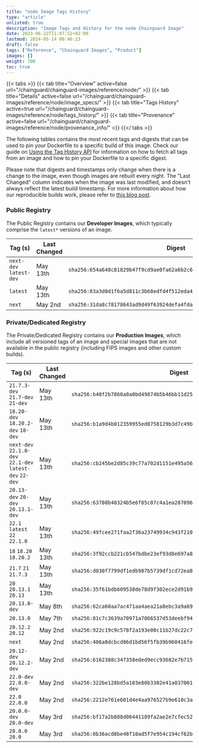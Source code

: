 ```yaml
---
title: "node Image Tags History"
type: "article"
unlisted: true
description: "Image Tags and History for the node Chainguard Image"
date: 2023-06-22T11:07:52+02:00
lastmod: 2024-05-14 00:46:23
draft: false
tags: ["Reference", "Chainguard Images", "Product"]
images: []
weight: 700
toc: true
---
```


{{< tabs >}}
{{< tab title="Overview" active=false url="/chainguard/chainguard-images/reference/node/" >}}
{{< tab title="Details" active=false url="/chainguard/chainguard-images/reference/node/image_specs/" >}}
{{< tab title="Tags History" active=true url="/chainguard/chainguard-images/reference/node/tags_history/" >}}
{{< tab title="Provenance" active=false url="/chainguard/chainguard-images/reference/node/provenance_info/" >}}
{{</ tabs >}}

The following tables contains the most recent tags and digests that can be used to pin your Dockerfile to a specific build of this image. Check our guide on [Using the Tag History API](/chainguard/chainguard-images/using-the-tag-history-api/) for information on how to fetch all tags from an image and how to pin your Dockerfile to a specific digest.

Please note that digests and timestamps only change when there is a change to the image, even though images are rebuilt every night. The "Last Changed" column indicates when the image was last modified, and doesn't always reflect the latest build timestamp. For more information about how our reproducible builds work, please refer to [this blog post](https://www.chainguard.dev/unchained/reproducing-chainguards-reproducible-image-builds).

### Public Registry
The Public Registry contains our **Developer Images**, which typically comprise the `latest*` versions of an image.

| Tag (s)                  | Last Changed | Digest                                                                    |
|--------------------------|--------------|---------------------------------------------------------------------------|
|  `next-dev` `latest-dev` | May 13th     | `sha256:654a648c81829b47f9cd9ae0fa62a6b2c6cccc0ebe880f0f0509abec82266be2` |
|  `latest`                | May 13th     | `sha256:83a3d0d1f6a5d811c3b68edfd4f512eda4de2e898ef1bdc397eba69ccc8f5c45` |
|  `next`                  | May 2nd      | `sha256:31da8c78178643ad9d49f63924defa4fda2883c16f37c56eee080e768d025e39` |


### Private/Dedicated Registry
The Private/Dedicated Registry contains our **Production Images**, which include all versioned tags of an image and special images that are not available in the public registry (including FIPS images and other custom builds).

| Tag (s)                                                   | Last Changed | Digest                                                                    |
|-----------------------------------------------------------|--------------|---------------------------------------------------------------------------|
|  `21.7.3-dev` `21.7-dev` `21-dev`                         | May 13th     | `sha256:b40f2b7860a0a0bd49874b5b46bb11d2565948e091830d0661fa9be52423c695` |
|  `18.20-dev` `18.20.2-dev` `18-dev`                       | May 13th     | `sha256:b1a9d4b012359955ed0758129b3d7c49b7a8a7cecb79b256cd597eefb6913141` |
|  `next-dev` `22.1.0-dev` `22.1-dev` `latest-dev` `22-dev` | May 13th     | `sha256:cb245be2d85c39c77a702d1151e495a56ff2801ca27fd61699bac8fb7fb73245` |
|  `20.13-dev` `20-dev` `20.13.1-dev`                       | May 13th     | `sha256:63780b40324b5e6f05c07c4a1ea287096bee8317415a31c59b4d68f848a017e4` |
|  `22.1` `latest` `22` `22.1.0`                            | May 13th     | `sha256:49fcee271faa2f36a23749934c943f21034df0185213c4233282c5f5d8d932bf` |
|  `18` `18.20` `18.20.2`                                   | May 13th     | `sha256:3f92ccb221cb547bdbe23ef93d8e697a8bfcd9e57f884d775bc66a95f746f224` |
|  `21.7` `21` `21.7.3`                                     | May 13th     | `sha256:d030f7799df1edb987b5739df1cd72ea822eacf2eafc3e30e8290796b24a0c2a` |
|  `20` `20.13.1` `20.13`                                   | May 13th     | `sha256:35f61bdb609538de78d9f302ece2d91b912228a1f8f79c4ad69e5e7186c6ba90` |
|  `20.13.0-dev`                                            | May 8th      | `sha256:62ca60aa7ac471aa4aea21a8ebc3a9a69f652fbc5ab1f22dfe423fb4c4e53e9a` |
|  `20.13.0`                                                | May 7th      | `sha256:81c7c3639a70971a7866537d53deebf94b3eedd1e927034493d47c229ebe9656` |
|  `20.12.2` `20.12`                                        | May 2nd      | `sha256:922c19c9c578f2a193e00c11b27dc22c7354e486017dea73b3fb7fa6a31cc5c0` |
|  `next`                                                   | May 2nd      | `sha256:406a8dcbcd86d1bd56f5fb39b960416fe702702bd5a024e390b25281cac59478` |
|  `20.12-dev` `20.12.2-dev`                                | May 2nd      | `sha256:6162388c347358eded9ecc93682e7b715b39f63f30fc8394488e9eeabc1e0fd9` |
|  `22.0-dev` `22.0.0-dev`                                  | May 2nd      | `sha256:322be128bd5a103e80b3302e41a037001d7d5b550683153db9bd7ffeb18f84fd` |
|  `22.0` `22.0.0`                                          | May 2nd      | `sha256:2212e761e601d4e4aa976527b9e610c3ac3ba6984987451128da61ddc12df585` |
|  `20.0.0-dev` `20.0-dev`                                  | May 3rd      | `sha256:bf17a2b888d06441189fa2ae2e7cfec52a040222a15c4ec8f3bcf390e802b460` |
|  `20.0.0` `20.0`                                          | May 3rd      | `sha256:0b36acd8be48f10ad5f7e954c194cf62be13ae4eb5d6f7a998beac7d5938cbe0` |

